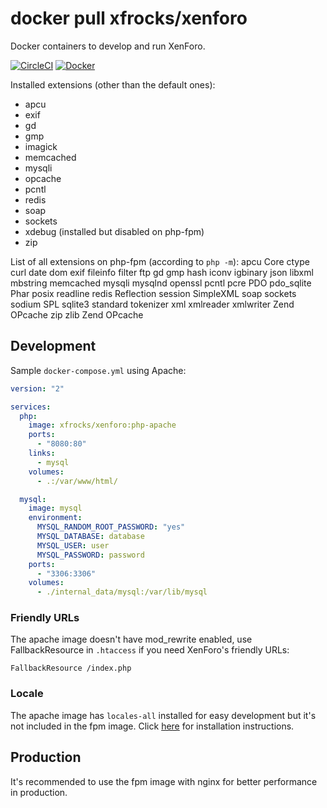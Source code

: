 # docker pull xfrocks/xenforo
Docker containers to develop and run XenForo.

[![CircleCI](https://circleci.com/gh/xfrocks/docker-xenforo.svg?style=svg)](https://circleci.com/gh/xfrocks/docker-xenforo)
[![Docker](https://img.shields.io/docker/pulls/xfrocks/xenforo.svg)](https://hub.docker.com/r/xfrocks/xenforo)

Installed extensions (other than the default ones):
 * apcu
 * exif
 * gd
 * gmp
 * imagick
 * memcached
 * mysqli
 * opcache
 * pcntl
 * redis
 * soap
 * sockets
 * xdebug (installed but disabled on php-fpm)
 * zip

List of all extensions on php-fpm (according to `php -m`):
apcu
Core
ctype
curl
date
dom
exif
fileinfo
filter
ftp
gd
gmp
hash
iconv
igbinary
json
libxml
mbstring
memcached
mysqli
mysqlnd
openssl
pcntl
pcre
PDO
pdo_sqlite
Phar
posix
readline
redis
Reflection
session
SimpleXML
soap
sockets
sodium
SPL
sqlite3
standard
tokenizer
xml
xmlreader
xmlwriter
Zend OPcache
zip
zlib
Zend OPcache

## Development

Sample `docker-compose.yml` using Apache:

```yaml
version: "2"

services:
  php:
    image: xfrocks/xenforo:php-apache
    ports:
      - "8080:80"
    links:
      - mysql
    volumes:
      - .:/var/www/html/

  mysql:
    image: mysql
    environment:
      MYSQL_RANDOM_ROOT_PASSWORD: "yes"
      MYSQL_DATABASE: database
      MYSQL_USER: user
      MYSQL_PASSWORD: password
    ports:
      - "3306:3306"
    volumes:
      - ./internal_data/mysql:/var/lib/mysql
```

### Friendly URLs

The apache image doesn't have mod_rewrite enabled, use FallbackResource in `.htaccess` if you need XenForo's friendly URLs:

```
FallbackResource /index.php
```

### Locale

The apache image has `locales-all` installed for easy development but it's not included in the fpm image.
Click [here](https://github.com/gliderlabs/docker-alpine/issues/144) for installation instructions.

## Production
It's recommended to use the fpm image with nginx for better performance in production.
